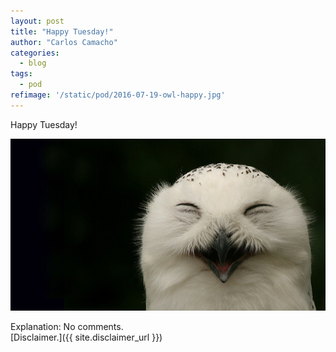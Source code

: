 ```yaml
---
layout: post
title: "Happy Tuesday!"
author: "Carlos Camacho"
categories:
  - blog
tags:
  - pod
refimage: '/static/pod/2016-07-19-owl-happy.jpg'  
---
```

Happy Tuesday!

![](/static/pod/2016-07-19-owl-happy.jpg)

Explanation: No comments.
<br/>[Disclaimer.]({{ site.disclaimer_url }})
